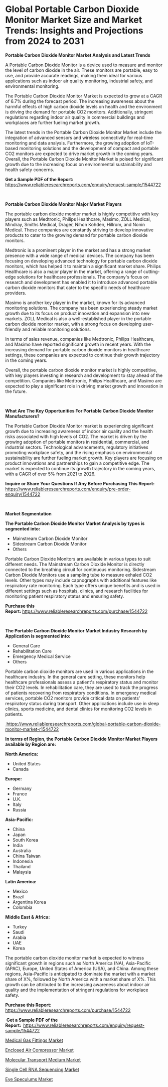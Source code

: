<p><h1>Global Portable Carbon Dioxide Monitor Market Size and Market Trends: Insights and Projections from 2024 to 2031</h1></p><p><strong>Portable Carbon Dioxide Monitor Market Analysis and Latest Trends</strong></p>
<p><p>A Portable Carbon Dioxide Monitor is a device used to measure and monitor the level of carbon dioxide in the air. These monitors are portable, easy to use, and provide accurate readings, making them ideal for various applications such as indoor air quality monitoring, industrial safety, and environmental monitoring.</p><p>The Portable Carbon Dioxide Monitor Market is expected to grow at a CAGR of 6.7% during the forecast period. The increasing awareness about the harmful effects of high carbon dioxide levels on health and the environment is driving the demand for portable CO2 monitors. Additionally, stringent regulations regarding indoor air quality in commercial buildings and workplaces are further fueling market growth.</p><p>The latest trends in the Portable Carbon Dioxide Monitor Market include the integration of advanced sensors and wireless connectivity for real-time monitoring and data analysis. Furthermore, the growing adoption of IoT-based monitoring solutions and the development of compact and portable CO2 monitors are expected to drive market growth in the coming years. Overall, the Portable Carbon Dioxide Monitor Market is poised for significant growth due to the increasing focus on environmental sustainability and health safety concerns.</p></p>
<p><strong>Get a Sample PDF of the Report:&nbsp;</strong> <a href="https://www.reliableresearchreports.com/enquiry/request-sample/1544722">https://www.reliableresearchreports.com/enquiry/request-sample/1544722</a></p>
<p>&nbsp;</p>
<p><strong>Portable Carbon Dioxide Monitor Major Market Players</strong></p>
<p><p>The portable carbon dioxide monitor market is highly competitive with key players such as Medtronic, Philips Healthcare, Masimo, ZOLL Medical, Mindray, Smiths Medical, Drager, Nihon Kohden, Hillrom, and Nonin Medical. These companies are constantly striving to develop innovative products to cater to the growing demand for portable carbon dioxide monitors.</p><p>Medtronic is a prominent player in the market and has a strong market presence with a wide range of medical devices. The company has been focusing on developing advanced technology for portable carbon dioxide monitors, which has helped it to maintain a significant market share. Philips Healthcare is also a major player in the market, offering a range of cutting-edge solutions for healthcare professionals. The company's focus on research and development has enabled it to introduce advanced portable carbon dioxide monitors that cater to the specific needs of healthcare providers.</p><p>Masimo is another key player in the market, known for its advanced monitoring solutions. The company has been experiencing steady market growth due to its focus on product innovation and expansion into new markets. ZOLL Medical is also a well-established player in the portable carbon dioxide monitor market, with a strong focus on developing user-friendly and reliable monitoring solutions.</p><p>In terms of sales revenue, companies like Medtronic, Philips Healthcare, and Masimo have reported significant growth in recent years. With the increasing demand for portable carbon dioxide monitors in healthcare settings, these companies are expected to continue their growth trajectory in the coming years.</p><p>Overall, the portable carbon dioxide monitor market is highly competitive, with key players investing in research and development to stay ahead of the competition. Companies like Medtronic, Philips Healthcare, and Masimo are expected to play a significant role in driving market growth and innovation in the future.</p></p>
<p>&nbsp;</p>
<p><strong>What Are The Key Opportunities For Portable Carbon Dioxide Monitor Manufacturers?</strong></p>
<p><p>The Portable Carbon Dioxide Monitor market is experiencing significant growth due to increasing awareness of indoor air quality and the health risks associated with high levels of CO2. The market is driven by the growing adoption of portable monitors in residential, commercial, and industrial sectors. Technological advancements, regulatory initiatives promoting workplace safety, and the rising emphasis on environmental sustainability are further fueling market growth. Key players are focusing on product innovations and partnerships to gain a competitive edge. The market is expected to continue its growth trajectory in the coming years, with a CAGR of over 5% from 2021 to 2026.</p></p>
<p><strong>Inquire or Share Your Questions If Any Before Purchasing This Report:</strong> <a href="https://www.reliableresearchreports.com/enquiry/pre-order-enquiry/1544722">https://www.reliableresearchreports.com/enquiry/pre-order-enquiry/1544722</a></p>
<p>&nbsp;</p>
<p><strong>Market Segmentation</strong></p>
<p><strong>The Portable Carbon Dioxide Monitor Market Analysis by types is segmented into:</strong></p>
<p><ul><li>Mainstream Carbon Dioxide Monitor</li><li>Sidestream Carbon Dioxide Monitor</li><li>Others</li></ul></p>
<p><p>Portable Carbon Dioxide Monitors are available in various types to suit different needs. The Mainstream Carbon Dioxide Monitor is directly connected to the breathing circuit for continuous monitoring. Sidestream Carbon Dioxide Monitors use a sampling tube to measure exhaled CO2 levels. Other types may include capnographs with additional features like respiratory rate monitoring. Each type offers unique benefits and is used in different settings such as hospitals, clinics, and research facilities for monitoring patient respiratory status and ensuring safety.</p></p>
<p><strong>Purchase this Report:&nbsp;</strong><a href="https://www.reliableresearchreports.com/purchase/1544722">https://www.reliableresearchreports.com/purchase/1544722</a></p>
<p>&nbsp;</p>
<p><strong>The Portable Carbon Dioxide Monitor Market Industry Research by Application is segmented into:</strong></p>
<p><ul><li>General Care</li><li>Rehabilitation Care</li><li>Emergency Medical Service</li><li>Others</li></ul></p>
<p><p>Portable carbon dioxide monitors are used in various applications in the healthcare industry. In the general care setting, these monitors help healthcare professionals assess a patient's respiratory status and monitor their CO2 levels. In rehabilitation care, they are used to track the progress of patients recovering from respiratory conditions. In emergency medical services, portable CO2 monitors provide critical data on patients' respiratory status during transport. Other applications include use in sleep clinics, sports medicine, and dental clinics for monitoring CO2 levels in patients.</p></p>
<p><a href="https://www.reliableresearchreports.com/global-portable-carbon-dioxide-monitor-market-r1544722">&nbsp;https://www.reliableresearchreports.com/global-portable-carbon-dioxide-monitor-market-r1544722</a></p>
<p><strong>In terms of Region, the Portable Carbon Dioxide Monitor Market Players available by Region are:</strong></p>
<p>
    <p> <strong> North America: </strong>
        <ul>
            <li>United States</li>
            <li>Canada</li>
        </ul>
        </p> 
    <p> <strong> Europe: </strong>
        <ul>
            <li>Germany</li>
            <li>France</li>
            <li>U.K.</li>
            <li>Italy</li>
            <li>Russia</li>
        </ul>
        </p> 
    <p> <strong> Asia-Pacific: </strong>
        <ul>
            <li>China</li>
            <li>Japan</li>
            <li>South Korea</li>
            <li>India</li>
            <li>Australia</li>
            <li>China Taiwan</li>
            <li>Indonesia</li>
            <li>Thailand</li>
            <li>Malaysia</li>
        </ul>
        </p> 
    <p> <strong> Latin America: </strong>
        <ul>
            <li>Mexico</li>
            <li>Brazil</li>
            <li>Argentina Korea</li>
            <li>Colombia</li>
        </ul>
        </p> 
    <p> <strong> Middle East & Africa: </strong>
        <ul>
            <li>Turkey</li>
            <li>Saudi</li>
            <li>Arabia</li>
            <li>UAE</li>
            <li>Korea</li>
        </ul>
    </p>
    </p>
<p><p>The portable carbon dioxide monitor market is expected to witness significant growth in regions such as North America (NA), Asia-Pacific (APAC), Europe, United States of America (USA), and China. Among these regions, Asia-Pacific is anticipated to dominate the market with a market share of X%, followed by North America with a market share of X%. This growth can be attributed to the increasing awareness about indoor air quality and the implementation of stringent regulations for workplace safety.</p></p>
<p><strong>Purchase this Report: </strong><a href="https://www.reliableresearchreports.com/purchase/1544722">https://www.reliableresearchreports.com/purchase/1544722</a></p>
<p>&nbsp;<strong>Get a Sample PDF of the Report:&nbsp;&nbsp;</strong><a href="https://www.reliableresearchreports.com/enquiry/request-sample/1544722">https://www.reliableresearchreports.com/enquiry/request-sample/1544722</a></p>
<p><strong></strong></p>
<p><p><a href="https://github.com/tamvrosiya/Market-Research-Report-List-5/blob/main/medical-gas-fittings-market.md">Medical Gas Fittings Market</a></p><p><a href="https://github.com/pizolina/Market-Research-Report-List-5/blob/main/enclosed-air-compressor-market.md">Enclosed Air Compressor Market</a></p><p><a href="https://github.com/eugeneKim6262/Market-Research-Report-List-1/blob/main/molecular-transport-medium-market.md">Molecular Transport Medium Market</a></p><p><a href="https://github.com/changoleonlaverguenzanoexiste/Market-Research-Report-List-4/blob/main/single-cell-rna-sequencing-market.md">Single Cell RNA Sequencing Market</a></p><p><a href="https://github.com/qqkvdkuc33/Market-Research-Report-List-1/blob/main/eye-speculums-market.md">Eye Speculums Market</a></p></p>